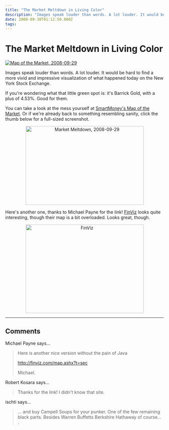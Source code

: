 ```yaml
---
title: "The Market Meltdown in Living Color"
description: "Images speak louder than words. A lot louder. It would be hard to find a more vivid and impressive visualization of what happened today on the New York Stock Exchange."
date: 2008-09-30T01:12:50.000Z
tags: 
---
```


# The Market Meltdown in Living Color

<a href="http://eagereyes.org/blog/2008/market-meltdown-in-living-color.html"><img src="http://eagereyes.org/media/2008/MarketMeltdown-20080929-thumb.png" alt="Map of the Market, 2008-09-29" border="0" /></a>

Images speak louder than words. A lot louder. It would be hard to find a more vivid and impressive visualization of what happened today on the New York Stock Exchange.

If you're wondering what that little green spot is: it's Barrick Gold, with a plus of 4.53%. Good for them.

You can take a look at the mess yourself at <a href="http://smartmoney.com/map-of-the-market/">SmartMoney's Map of the Market</a>. Or if we're already back to something resembling sanity, click the thumb below for a full-sized screenshot.
<p style="text-align: center;"><span style="color: #0000ee; text-decoration: underline;"><a href="http://eagereyes.org/media/2008/MarketMeltdown-20080929.png"><img src="http://eagereyes.org/media/2008/MarketMeltdown-20080929-thumb.png" alt="Market Meltdown, 2008-09-29" width="375" height="250" border="0" /></a></span></p>
Here's another one, thanks to Michael Payne for the link! <a href="http://finviz.com/">FinViz</a> looks quite interesting, though their map is a bit overloaded. Looks great, though.
<p style="text-align: center;"><a href="http://eagereyes.org/media/2008/finviz-20080930.png"><img src="http://eagereyes.org/media/2008/finviz-20080930-thumb.jpg" alt="FinViz" width="375" height="281" border="0" /></a></p>


---
## Comments

Michael Payne says…
>	Here is another nice version without the pain of Java
>	
>	<a href="http://finviz.com/map.ashx?t=sec">http://finviz.com/map.ashx?t=sec</a>
>	
>	Michael.

Robert Kosara says…
>	<p>Thanks for the link! I didn't know that site.</p>

ischti says…
>	... and buy Campell Soups for your punker. One of the few remaining black parts. Besides Warren Buffetts Berkshire Hathaway of course... .


